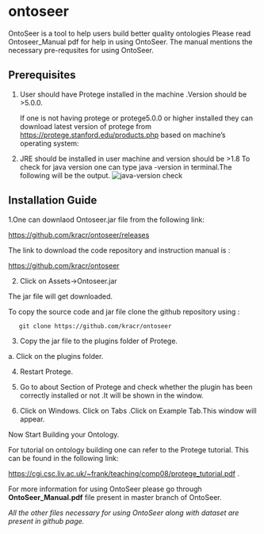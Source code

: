# ontoseer
OntoSeer is a tool to help users build better quality ontologies
Please read Ontoseer_Manual pdf for help in using OntoSeer.
The manual mentions the necessary pre-requsites for using OntoSeer.
                            
			    
## Prerequisites

1. User should have Protege installed in the machine .Version  should be >5.0.0.

 	If one is not having protege or protege5.0.0 or higher installed they can download latest version of protege from https://protege.stanford.edu/products.php based on machine’s operating system:
	

2. JRE should be installed in user machine and version should be  >1.8
   To check for java version one can type java -version in terminal.The following will be the output. 
   ![java-version check](/home/pramit67/Desktop/Onto1.png)


## Installation Guide

1.One can downlaod Ontoseer.jar file from the  following link:

https://github.com/kracr/ontoseer/releases

The link to download the code repository and instruction manual is :

https://github.com/kracr/ontoseer

2. Click on Assets->Ontoseer.jar

The jar file will get downloaded.

To copy the source code and jar file clone the github repository using   :

       git clone https://github.com/kracr/ontoseer


3. Copy the jar file to the plugins folder of Protege.

a. Click on the plugins folder.

4. Restart Protege.

5. Go to about Section of Protege and check whether the plugin has been correctly installed or not .It will be shown in the window.


6. Click on Windows. Click on Tabs .Click on Example Tab.This window will appear.

Now Start Building your Ontology.

For tutorial on ontology building one can refer to the Protege tutorial. This can be found in the following link:

https://cgi.csc.liv.ac.uk/~frank/teaching/comp08/protege_tutorial.pdf .

For more information for using OntoSeer please go through **OntoSeer_Manual.pdf** file present in master branch of OntoSeer. 

*All the other files necessary for using OntoSeer along with dataset are present in github page.*



